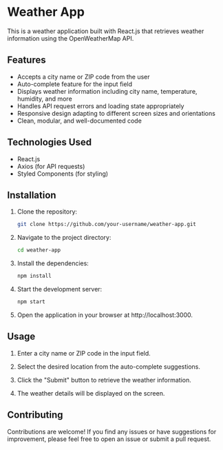 # Weather App

This is a weather application built with React.js that retrieves weather information using the OpenWeatherMap API.

## Features

- Accepts a city name or ZIP code from the user
- Auto-complete feature for the input field
- Displays weather information including city name, temperature, humidity, and more
- Handles API request errors and loading state appropriately
- Responsive design adapting to different screen sizes and orientations
- Clean, modular, and well-documented code

## Technologies Used

- React.js
- Axios (for API requests)
- Styled Components (for styling)

## Installation

1. Clone the repository:

   ```bash
   git clone https://github.com/your-username/weather-app.git
   ```

2. Navigate to the project directory:

   ```bash
   cd weather-app
   ```

3. Install the dependencies:

   ```bash
   npm install
   ```

4. Start the development server:

   ```bash
   npm start
   ```

5. Open the application in your browser at http://localhost:3000.

## Usage

1. Enter a city name or ZIP code in the input field.

2. Select the desired location from the auto-complete suggestions.

3. Click the "Submit" button to retrieve the weather information.

4. The weather details will be displayed on the screen.

## Contributing

Contributions are welcome! If you find any issues or have suggestions for improvement, please feel free to open an issue or submit a pull request.
